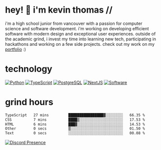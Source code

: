 # hey! 👋 i'm kevin thomas //

i'm a high school junior from vancouver with a passion for computer science and software development. i'm working on developing efficient software with modern design and exceptional user experiences. outside of the academic grind, i invest my time into learning new tech, participating in hackathons and working on a few side projects. check out my work on my [portfolio](https://kevinjosethomas.com/) :)

# technology

[![Python](https://i.imgur.com/uJCFGqb.png)](https://kevinthomas.codes/stack)
[![TypeScript](https://i.imgur.com/LlHxpmm.png)](https://kevinthomas.codes/stack)
[![PostgreSQL](https://i.imgur.com/JtHCo5L.png)](https://kevinthomas.codes/stack)
[![NextJS](https://i.imgur.com/S1zqWbT.png)](https://kevinthomas.codes/stack)
[![Software](https://i.imgur.com/cdfHm5u.png)](https://kevinthomas.codes/stack)

# grind hours

<!--START_SECTION:waka-->

```txt
TypeScript   27 mins         ████████████████▓░░░░░░░░   66.35 %
CSS          7 mins          ████▒░░░░░░░░░░░░░░░░░░░░   17.53 %
HTML         6 mins          ███▓░░░░░░░░░░░░░░░░░░░░░   14.53 %
Other        0 secs          ▒░░░░░░░░░░░░░░░░░░░░░░░░   01.50 %
Text         0 secs          ░░░░░░░░░░░░░░░░░░░░░░░░░   00.08 %
```

<!--END_SECTION:waka-->

[![Discord Presence](https://lanyard.cnrad.dev/api/418707912836382721)](https:/kevinthomas.codes/)
